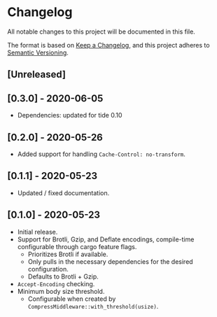 # Changelog

All notable changes to this project will be documented in this file.

The format is based on [Keep a Changelog](https://keepachangelog.com/en/1.0.0/),
and this project adheres to [Semantic Versioning](https://semver.org/spec/v2.0.0.html).

## [Unreleased]

## [0.3.0] - 2020-06-05

- Dependencies: updated for tide 0.10

## [0.2.0] - 2020-05-26

- Added support for handling `Cache-Control: no-transform`.

## [0.1.1] - 2020-05-23

- Updated / fixed documentation.

## [0.1.0] - 2020-05-23

- Initial release.
- Support for Brotli, Gzip, and Deflate encodings, compile-time configurable through cargo feature flags.
  - Prioritizes Brotli if available.
  - Only pulls in the necessary dependencies for the desired configuration.
  - Defaults to Brotli + Gzip.
- `Accept-Encoding` checking.
- Minimum body size threshold.
  - Configurable when created by `CompressMiddleware::with_threshold(usize)`.
